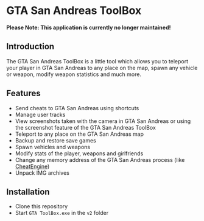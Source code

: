 # GTA San Andreas ToolBox

**Please Note: This application is currently no longer maintained!**

## Introduction

The GTA San Andreas ToolBox is a little tool which allows you to teleport your player in GTA San Andreas to any place on the map, spawn any vehicle or weapon, modify weapon statistics and much more.

## Features

* Send cheats to GTA San Andreas using shortcuts
* Manage user tracks
* View screenshots taken with the camera in GTA San Andreas or using the screenshot feature of the GTA San Andreas ToolBox
* Teleport to any place on the GTA San Andreas map
* Backup and restore save games
* Spawn vehicles and weapons
* Modify stats of the player, weapons and girlfriends
* Change any memory address of the GTA San Andreas process (like [CheatEngine](https://cheatengine.org))
* Unpack IMG archives

## Installation

* Clone this repository
* Start `GTA ToolBox.exe` in the `v2` folder
